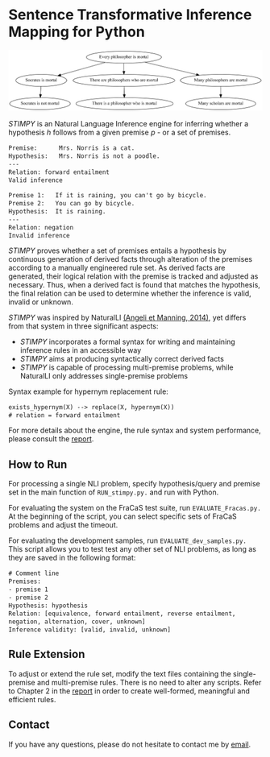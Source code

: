 # Sentence Transformative Inference Mapping for Python


![](https://raw.githubusercontent.com/athrado/stimpy/master/Report/tree.png)

_STIMPY_ is an Natural Language Inference engine for inferring whether a hypothesis _h_ follows from a given premise _p_ - or a set of premises.

```
Premise:      Mrs. Norris is a cat.
Hypothesis:   Mrs. Norris is not a poodle.
---
Relation: forward entailment
Valid inference
```

```
Premise 1:   If it is raining, you can't go by bicycle.
Premise 2:   You can go by bicycle.
Hypothesis:  It is raining.
--- 
Relation: negation
Invalid inference
```

_STIMPY_ proves whether a set of premises entails a hypothesis by continuous generation of derived facts through alteration of the premises according to a manually engineered rule set. As derived facts are generated, their logical relation with the premise is tracked and
adjusted as necessary. Thus, when a derived fact is found that matches the hypothesis, the final relation can be used to determine whether the inference is valid, invalid or unknown.

_STIMPY_ was inspired by NaturalLI [(Angeli et Manning, 2014)](https://www.aclweb.org/anthology/D14-1059), yet differs from that system in three significant aspects:

- _STIMPY_ incorporates a formal syntax for writing and maintaining inference rules in an accessible way
- _STIMPY_ aims at producing syntactically correct derived facts
- _STIMPY_ is capable of processing multi-premise problems, while NaturalLI only addresses single-premise problems

Syntax example for hypernym replacement rule:

```
exists_hypernym(X) --> replace(X, hypernym(X))
# relation = forward entailment
```
For more details about the engine, the rule syntax and system performance, please consult the [report](https://github.com/athrado/stimpy/blob/master/Report/FM_JuliaSuter2019.pdf). 


## How to Run

For processing a single NLI problem, specify hypothesis/query and premise set in the main function of `RUN_stimpy.py.` and run with Python.

For evaluating the system on the FraCaS test suite, run `EVALUATE_Fracas.py.` At the beginning of the script, you can select specific sets of FraCaS problems and adjust the timeout. 

For evaluating the development samples, run `EVALUATE_dev_samples.py.`  This script allows you to test test any other set of NLI problems, as long as they are saved in the following format:

```
# Comment line
Premises:
- premise 1
- premise 2
Hypothesis: hypothesis
Relation: [equivalence, forward entailment, reverse entailment, negation, alternation, cover, unknown]
Inference validity: [valid, invalid, unknown]
```

## Rule Extension

To adjust or extend the rule set, modify the text files containing the single-premise and multi-premise rules. There is no need to alter any scripts. Refer to Chapter 2 in the  [report](https://github.com/athrado/stimpy/blob/master/Report/FM_JuliaSuter2019.pdf) in order to create well-formed, meaningful and efficient rules. 

## Contact

If you have any questions, please do not hesitate to contact me by [email](https://user-images.githubusercontent.com/42718928/60554359-d4f49080-9cfc-11e9-92c9-e81852790ff8.png). 